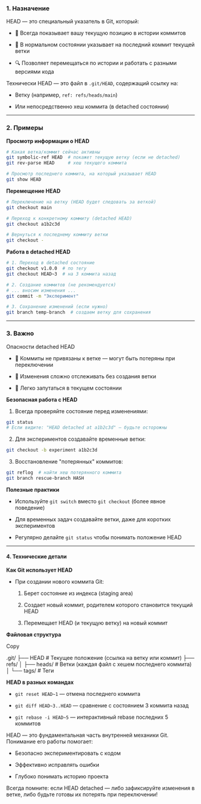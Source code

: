 ### 1. Назначение

HEAD — это специальный указатель в Git, который:

- 🎯 Всегда показывает вашу текущую позицию в истории коммитов

- 🌿 В нормальном состоянии указывает на последний коммит текущей ветки

- 🔍 Позволяет перемещаться по истории и работать с разными версиями кода


Технически HEAD — это файл в `.git/HEAD`, содержащий ссылку на:

- Ветку (например, `ref: refs/heads/main`)

- Или непосредственно хеш коммита (в detached состоянии)

---
### 2. Примеры

**Просмотр информации о HEAD**
```bash
# Какая ветка/коммит сейчас активны
git symbolic-ref HEAD  # покажет текущую ветку (если не detached)
git rev-parse HEAD     # хеш текущего коммита

# Просмотр последнего коммита, на который указывает HEAD
git show HEAD
```

**Перемещение HEAD**
```bash
# Переключение на ветку (HEAD будет следовать за веткой)
git checkout main

# Переход к конкретному коммиту (detached HEAD)
git checkout a1b2c3d

# Вернуться к последнему коммиту ветки
git checkout -
```

**Работа в detached HEAD**
```bash
# 1. Переход в detached состояние
git checkout v1.0.0  # по тегу
git checkout HEAD~3  # на 3 коммита назад

# 2. Создание коммитов (не рекомендуется)
# ... вносим изменения ...
git commit -m "Эксперимент"

# 3. Сохранение изменений (если нужно)
git branch temp-branch  # создаем ветку для сохранения
```

---
### 3. Важно

Опасности detached HEAD

- 💾 Коммиты не привязаны к ветке — могут быть потеряны при переключении

- 🔄 Изменения сложно отслеживать без создания ветки

- 🤯 Легко запутаться в текущем состоянии


**Безопасная работа с HEAD**

1. Всегда проверяйте состояние перед изменениями: 
```bash
git status
# Если видите: "HEAD detached at a1b2c3d" — будьте осторожны
```

2. Для экспериментов создавайте временные ветки:
```bash
git checkout -b experiment a1b2c3d
```

3. Восстановление "потерянных" коммитов:
```bash
git reflog  # найти хеш потерянного коммита
git branch rescue-branch HASH
```
**Полезные практики**

- Используйте `git switch` вместо `git checkout` (более явное поведение)

- Для временных задач создавайте ветки, даже для коротких экспериментов

- Регулярно делайте `git status` чтобы понимать положение HEAD

---
#### **4. Технические детали**

**Как Git использует HEAD**

- При создании нового коммита Git:
    
    1. Берет состояние из индекса (staging area)
    
    2. Создает новый коммит, родителем которого становится текущий HEAD
    
    3. Перемещает HEAD (и текущую ветку) на новый коммит
    

**Файловая структура**

Copy

.git/
├── HEAD               # Текущее положение (ссылка на ветку или коммит)
├── refs/
│   ├── heads/         # Ветки (каждая файл с хешем последнего коммита)
│   └── tags/            # Теги

**HEAD в разных командах**

- `git reset HEAD~1` — отмена последнего коммита

- `git diff HEAD~3..HEAD` — сравнение с состоянием 3 коммита назад

- `git rebase -i HEAD~5` — интерактивный rebase последних 5 коммитов


HEAD — это фундаментальная часть внутренней механики Git. Понимание его работы помогает:

- Безопасно экспериментировать с кодом

- Эффективно исправлять ошибки

- Глубоко понимать историю проекта


Всегда помните: если HEAD detached — либо зафиксируйте изменения в ветке, либо будьте готовы их потерять при переключении!